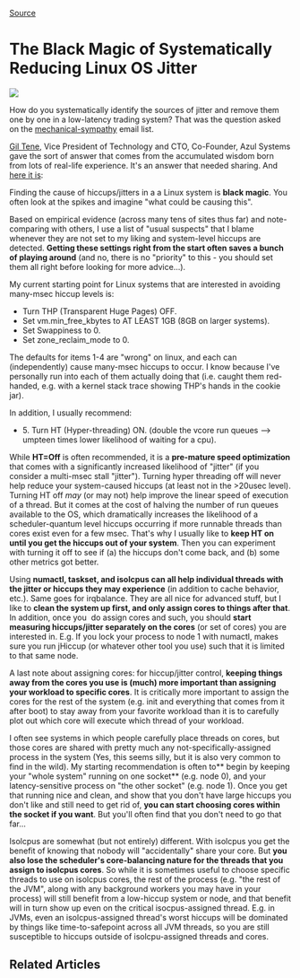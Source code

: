 
[Source](http://highscalability.com/blog/2015/4/8/the-black-magic-of-systematically-reducing-linux-os-jitter.html "Permalink to The Black Magic of Systematically Reducing Linux OS&nbsp;Jitter")

# The Black Magic of Systematically Reducing Linux OS&nbsp;Jitter

![][1]

How do you systematically identify the sources of jitter and remove them one by one in a low-latency trading system? That was the question asked on the [mechanical-sympathy][2] email list.&nbsp;

[Gil Tene][3], Vice President of Technology and CTO, Co-Founder, Azul Systems gave the sort of answer that comes from the accumulated wisdom born from lots of real-life experience. It's an answer that needed sharing. And [here it is][4]:

Finding the cause of hiccups/jitters in a a Linux system is **black magic**. You often look at the spikes and imagine "what could be causing this".&nbsp;

Based on empirical evidence (across many tens of sites thus far) and note-comparing with others, I use a list of "usual suspects" that I blame whenever they are not set to my liking and system-level hiccups are detected. **Getting these settings right from the start often saves a bunch of playing around** (and no, there is no "priority" to this - you should set them all right before looking for more advice...).

My current starting point for Linux systems that are interested in avoiding many-msec hiccup levels is:

* Turn THP (Transparent Huge Pages) OFF.
* Set vm.min_free_kbytes to AT LEAST 1GB (8GB on larger systems).
* Set Swappiness to 0.
* Set zone_reclaim_mode to 0.

The defaults for items 1-4 are "wrong" on linux, and each can (independently) cause many-msec hiccups to occur. I know because I've personally run into each of them actually doing that (i.e. caught them red-handed, e.g. with a kernel stack trace showing THP's hands in the cookie jar).

In addition, I usually recommend:

* 5\. Turn HT (Hyper-threading) ON. (double the vcore run queues --&gt; umpteen times lower likelihood of waiting for a cpu).

While **HT=Off** is often recommended, it is a **pre-mature speed optimization** that comes with a significantly increased likelihood of "jitter" (if you consider a multi-msec stall "jitter"). Turning hyper threading off will never help reduce your system-caused hiccups (at least not in the &gt;20usec level). Turning HT off *may* (or may not) help improve the linear speed of execution of a thread. But it comes at the cost of halving the number of run queues available to the OS, which dramatically increases the likelihood of a scheduler-quantum level hiccups occurring if more runnable threads than cores exist even for a few msec. That's why I usually like to **keep HT on until you get the hiccups out of your system**. Then you can experiment with turning it off to see if (a) the hiccups don't come back, and (b) some other metrics got better.

Using **numactl, taskset, and isolcpus can all help individual threads with the jitter or hiccups they may experience** (in addition to cache behavior, etc.). Same goes for irqbalance. They are all nice for advanced stuff, but I like to **clean the system up first, and only assign cores to things after that**. In addition, once you &nbsp;do assign cores and such, you should **start measuring hiccups/jitter separately on the cores** (or set of cores) you are interested in. E.g. If you lock your process to node 1 with numactl, makes sure you run jHiccup (or whatever other tool you use) such that it is limited to that same node.

A last note about assigning cores: for hiccup/jitter control, **keeping things away from the cores you use is (much) more important than assigning your workload to specific cores**. It is critically more important to assign the cores for the rest of the system (e.g. init and everything that comes from it after boot) to stay away from your favorite workload than it is to carefully plot out which core will execute which thread of your workload.

I often see systems in which people carefully place threads on cores, but those cores are shared with pretty much any not-specifically-assigned process in the system (Yes, this seems silly, but it is also very common to find in the wild). My starting recommendation is often to** begin by keeping your "whole system" running on one socket** (e.g. node 0), and your latency-sensitive process on "the other socket" (e.g. node 1). Once you get that running nice and clean, and show that you don't have large hiccups you don't like and still need to get rid of, **you can start choosing cores within the socket if you want**. But you'll often find that you don't need to go that far...

Isolcpus are somewhat (but not entirely) different. With isolcpus you get the benefit of knowing that nobody will "accidentally" share your core. But **you also lose the scheduler's core-balancing nature for the threads that you assign to isolcpus cores**. So while it is sometimes useful to choose specific threads to use on isolcpus cores, the rest of the process (e.g. "the rest of the JVM", along with any background workers you may have in your process) will still benefit from a low-hiccup system or node, and that benefit will in turn show up even on the critical isocpus-assigned thread. E.g. in JVMs, even an isolcpus-assigned thread's worst hiccups will be dominated by things like time-to-safepoint across all JVM threads, so you are still susceptible to hiccups outside of isolcpu-assigned threads and cores.

## Related Articles

[1]: https://farm9.staticflickr.com/8718/17052576726_47212284bf_m.jpg
[2]: https://groups.google.com/forum/#!topic/mechanical-sympathy/DWlziVmyW-w
[3]: https://twitter.com/giltene
[4]: https://groups.google.com/forum/m/#!msg/mechanical-sympathy/DWlziVmyW-w/at-54WECjL4J
  
